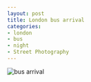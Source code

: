 ```yaml
---
layout: post
title: London bus arrival
categories:
- london
- bus
- night
- Street Photography
---
```

![bus arrival](http://farm8.staticflickr.com/7372/9226050360_083dec6794_o.jpg)
